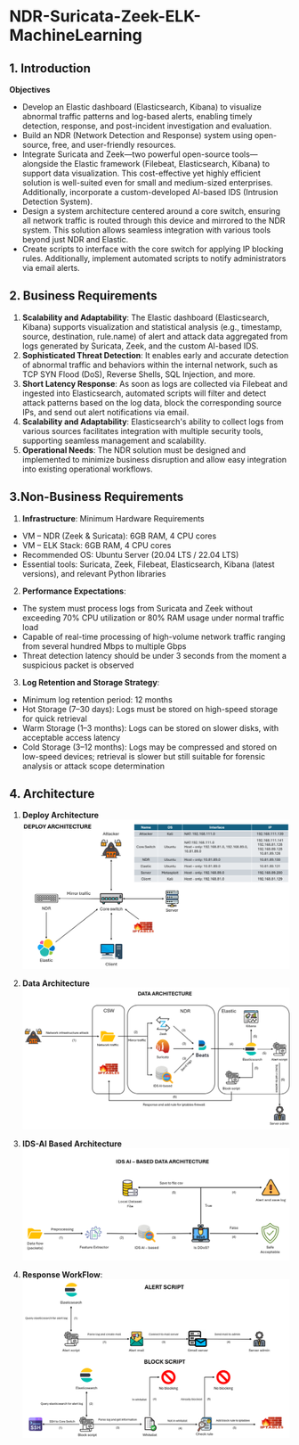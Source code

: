 # NDR-Suricata-Zeek-ELK-MachineLearning

## 1. Introduction
**Objectives**
- Develop an Elastic dashboard (Elasticsearch, Kibana) to visualize abnormal traffic patterns and log-based alerts, enabling timely detection, response, and post-incident investigation and evaluation.
- Build an NDR (Network Detection and Response) system using open-source, free, and user-friendly resources.
- Integrate Suricata and Zeek—two powerful open-source tools—alongside the Elastic framework (Filebeat, Elasticsearch, Kibana) to support data visualization. This cost-effective yet highly efficient solution is well-suited even for small and medium-sized enterprises. Additionally, incorporate a custom-developed AI-based IDS (Intrusion Detection System).
- Design a system architecture centered around a core switch, ensuring all network traffic is routed through this device and mirrored to the NDR system. This solution allows seamless integration with various tools beyond just NDR and Elastic.
- Create scripts to interface with the core switch for applying IP blocking rules. Additionally, implement automated scripts to notify administrators via email alerts.

## 2. Business Requirements
1. **Scalability and Adaptability**:  The Elastic dashboard (Elasticsearch, Kibana) supports visualization and statistical analysis (e.g., timestamp, source, destination, rule.name) of alert and attack data aggregated from logs generated by Suricata, Zeek, and the custom AI-based IDS.
2. **Sophisticated Threat Detection**: It enables early and accurate detection of abnormal traffic and behaviors within the internal network, such as TCP SYN Flood (DoS), Reverse Shells, SQL Injection, and more.
3. **Short Latency Response**: As soon as logs are collected via Filebeat and ingested into Elasticsearch, automated scripts will filter and detect attack patterns based on the log data, block the corresponding source IPs, and send out alert notifications via email.
4. **Scalability and Adaptability**: Elasticsearch's ability to collect logs from various sources facilitates integration with multiple security tools, supporting seamless management and scalability.
5. **Operational Needs**: The NDR solution must be designed and implemented to minimize business disruption and allow easy integration into existing operational workflows.

## 3.Non-Business Requirements
1. **Infrastructure**: Minimum Hardware Requirements
- VM – NDR (Zeek & Suricata): 6GB RAM, 4 CPU cores
- VM – ELK Stack: 6GB RAM, 4 CPU cores
- Recommended OS: Ubuntu Server (20.04 LTS / 22.04 LTS)
- Essential tools: Suricata, Zeek, Filebeat, Elasticsearch, Kibana (latest versions), and relevant Python libraries

2. **Performance Expectations**:
- The system must process logs from Suricata and Zeek without exceeding 70% CPU utilization or 80% RAM usage under normal traffic load
- Capable of real-time processing of high-volume network traffic ranging from several hundred Mbps to multiple Gbps
- Threat detection latency should be under 3 seconds from the moment a suspicious packet is observed

3. **Log Retention and Storage Strategy**:
- Minimum log retention period: 12 months
- Hot Storage (7–30 days): Logs must be stored on high-speed storage for quick retrieval
- Warm Storage (1–3 months): Logs can be stored on slower disks, with acceptable access latency
- Cold Storage (3–12 months): Logs may be compressed and stored on low-speed devices; retrieval is slower but still suitable for forensic analysis or attack scope determination

## 4. Architecture
1. **Deploy Architecture**
![image](https://github.com/grapitycreation/NDR-Suricata-Zeek-ELK-MachineLearning/blob/main/Images/image6.png)

2. **Data Architecture**
![image](https://github.com/grapitycreation/NDR-Suricata-Zeek-ELK-MachineLearning/blob/main/Images/image7.png)

3. **IDS-AI Based Architecture**
![image](https://github.com/grapitycreation/NDR-Suricata-Zeek-ELK-MachineLearning/blob/main/Images/image8.png)

4. **Response WorkFlow**:
![image](https://github.com/grapitycreation/NDR-Suricata-Zeek-ELK-MachineLearning/blob/main/Images/image9.png)










